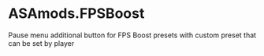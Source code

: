 # ASAmods.FPSBoost
Pause menu additional button for FPS Boost presets with custom preset that can be set by player
